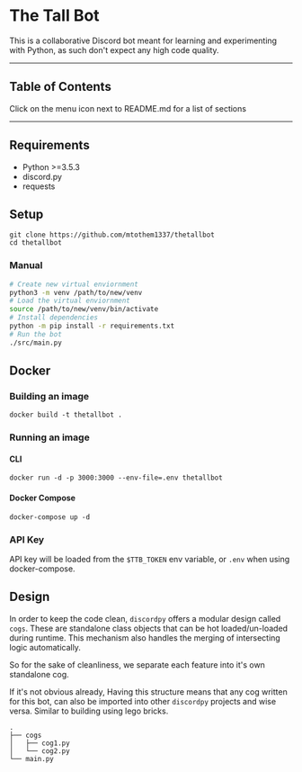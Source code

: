 # The Tall Bot

This is a collaborative Discord bot meant for learning and experimenting with Python, as such don't expect any high code quality.

---

## Table of Contents
Click on the menu icon next to README.md for a list of sections

---

## Requirements

* Python >=3.5.3
* discord.py
* requests

## Setup

```
git clone https://github.com/mtothem1337/thetallbot
cd thetallbot
```

### Manual

```sh
# Create new virtual enviornment
python3 -m venv /path/to/new/venv
# Load the virtual enviornment
source /path/to/new/venv/bin/activate
# Install dependencies
python -m pip install -r requirements.txt
# Run the bot
./src/main.py
```

## Docker

### Building an image

```
docker build -t thetallbot .
```

### Running an image

#### CLI

```
docker run -d -p 3000:3000 --env-file=.env thetallbot
```

#### Docker Compose

```
docker-compose up -d
```

### API Key

API key will be loaded from the `$TTB_TOKEN` env variable, or `.env` when using docker-compose.

## Design

In order to keep the code clean, `discordpy` offers a modular design called `cogs`. These are standalone class objects that can be hot loaded/un-loaded during runtime. This mechanism also handles the merging of intersecting logic automatically.

So for the sake of cleanliness, we separate each feature into it's own standalone cog.

If it's not obvious already, Having this structure means that any cog written for this bot, can also be imported into other `discordpy` projects and wise versa. Similar to building using lego bricks.

```
.
├── cogs
│   ├── cog1.py
│   └── cog2.py
└── main.py
```

